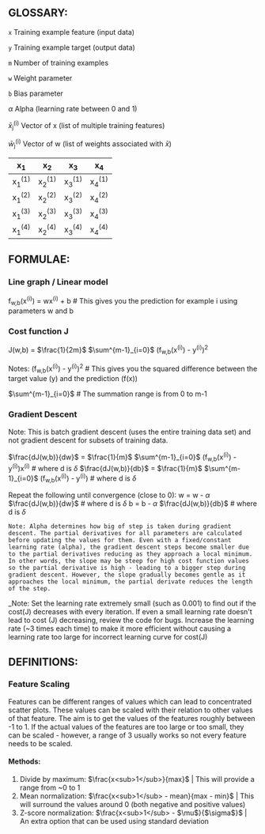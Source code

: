 ## GLOSSARY:

`x`   Training example feature (input data)

`y`   Training example target (output data)

`m`   Number of training examples

`w`   Weight parameter

`b`   Bias parameter

$\alpha$ Alpha (learning rate between 0 and 1)

$\bar{x}$<sub>j</sub><sup>(i)</sup>     Vector of x (list of multiple training features)

$\bar{w}$<sub>j</sub><sup>(i)</sup>     Vector of w (list of weights associated with $\bar{x}$)

|        x<sub>1</sub>        |        x<sub>2</sub>        |        x<sub>3</sub>        |        x<sub>4</sub>        |
| --------------------------- | --------------------------- | --------------------------- | --------------------------- |
| x<sub>1</sub><sup>(1)</sup> | x<sub>2</sub><sup>(1)</sup> | x<sub>3</sub><sup>(1)</sup> | x<sub>4</sub><sup>(1)</sup> |
| x<sub>1</sub><sup>(2)</sup> | x<sub>2</sub><sup>(2)</sup> | x<sub>3</sub><sup>(2)</sup> | x<sub>4</sub><sup>(2)</sup> |
| x<sub>1</sub><sup>(3)</sup> | x<sub>2</sub><sup>(3)</sup> | x<sub>3</sub><sup>(3)</sup> | x<sub>4</sub><sup>(3)</sup> |
| x<sub>1</sub><sup>(4)</sup> | x<sub>2</sub><sup>(4)</sup> | x<sub>3</sub><sup>(4)</sup> | x<sub>4</sub><sup>(4)</sup> |



## FORMULAE:

### Line graph / Linear model
f<sub>w,b</sub>(x<sup>(i)</sup>) = wx<sup>(i)</sup> + b # This gives you the prediction for example i using parameters w and b

### Cost function J
J(w,b) = $\frac{1}{2m}$ $\sum^{m-1}_{i=0}$ (f<sub>w,b</sub>(x<sup>(i)</sup>) - y<sup>(i)</sup>)<sup>2</sup>

Notes:
(f<sub>w,b</sub>(x<sup>(i)</sup>) - y<sup>(i)</sup>)<sup>2</sup> # This gives you the squared difference between the target value (y) and the prediction (f(x))

$\sum^{m-1}_{i=0}$ # The summation range is from 0 to m-1

### Gradient Descent
Note: This is batch gradient descent (uses the entire training data set) and not gradient descent for subsets of training data.

$\frac{dJ(w,b)}{dw}$ = $\frac{1}{m}$ $\sum^{m-1}_{i=0}$ (f<sub>w,b</sub>(x<sup>(i)</sup>) - y<sup>(i)</sup>)x<sup>(i)</sup> # where d is $\delta$
$\frac{dJ(w,b)}{db}$ = $\frac{1}{m}$ $\sum^{m-1}_{i=0}$ (f<sub>w,b</sub>(x<sup>(i)</sup>) - y<sup>(i)</sup>) # where d is $\delta$ 

Repeat the following until convergence (close to 0):
w = w - $\alpha$ $\frac{dJ(w,b)}{dw}$ # where d is $\delta$
b = b - $\alpha$ $\frac{dJ(w,b)}{db}$ # where d is $\delta$ 

`Note: Alpha determines how big of step is taken during gradient descent. The partial derivatives for all parameters are calculated before updating the values for them. Even with a fixed/constant learning rate (alpha), the gradient descent steps become smaller due to the partial derivatives reducing as they approach a local minimum. In other words, the slope may be steep for high cost function values so the partial derivative is high - leading to a bigger step during gradient descent. However, the slope gradually becomes gentle as it approaches the local minimum, the partial derivate reduces the length of the step.`

_Note: Set the learning rate extremely small (such as 0.001) to find out if the cost(J) decreases with every iteration. If even a small learning rate doesn't lead to cost (J) decreasing, review the code for bugs. Increase the learning rate (~3 times each time) to make it more efficient without causing a learning rate too large for incorrect learning curve for cost(J)

## DEFINITIONS:

### Feature Scaling

Features can be different ranges of values which can lead to concentrated scatter plots. These values can be scaled with their relation to other values of that feature. The aim is to get the values of the features roughly between -1 to 1. If the actual values of the features are too large or too small, they can be scaled - however, a range of 3 usually works so not every feature needs to be scaled.

#### Methods:
1. Divide by maximum: $\frac{x<sub>1</sub>}{max}$ | This will provide a range from ~0 to 1
2. Mean normalization: $\frac{x<sub>1</sub> - mean}{max - min}$ | This will surround the values around 0 (both negative and positive values)
3. Z-score normalization: $\frac{x<sub>1</sub> - $\mu$}{$\sigma$}$ | An extra option that can be used using standard deviation

